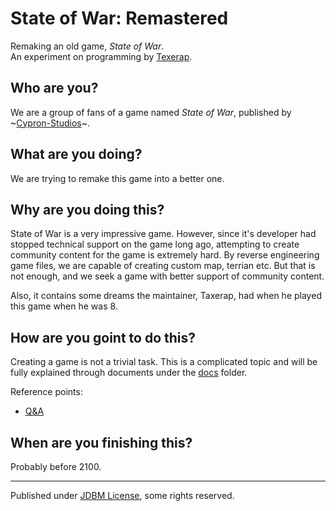 # State of War: Remastered

Remaking an old game, _State of War_.  
An experiment on programming by [Texerap](https://github.com/Taxerap).

## Who are you?

We are a group of fans of a game named _State of War_, published by ~[Cypron-Studios](http://www.cypron-studios.com)~.

## What are you doing?

We are trying to remake this game into a better one.

## Why are you doing this?

State of War is a very impressive game. However, since it's developer had stopped technical support on
the game long ago, attempting to create community content for the game is extremely hard. By reverse
engineering game files, we are capable of creating custom map, terrian etc. But that is not enough, and
we seek a game with better support of community content.

Also, it contains some dreams the maintainer, Taxerap, had when he played this game when he was 8.

## How are you goint to do this?

Creating a game is not a trivial task. This is a complicated topic and will be fully explained through documents under the [docs](/docs) folder.

Reference points:

* [Q&A](docs/qna.md)

## When are you finishing this?

Probably before 2100.

---

Published under [JDBM License](https://github.com/mhtvsSFrpHdE/ipcui/blob/master/LICENSE_JDBM), some rights reserved.

